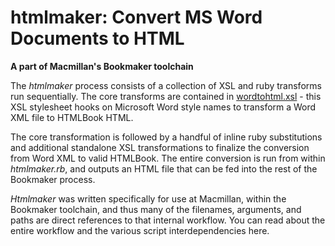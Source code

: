 # htmlmaker: Convert MS Word Documents to HTML

**A part of Macmillan's Bookmaker toolchain**

The *htmlmaker* process consists of a collection of XSL and ruby transforms run sequentially. The core transforms are contained in [wordtohtml.xsl](https://github.com/macmillanpublishers/WordXML-to-HTML) - this XSL stylesheet hooks on Microsoft Word style names to transform a Word XML file to HTMLBook HTML.

The core transformation is followed by a handful of inline ruby substitutions and additional standalone XSL transformations to finalize the conversion from Word XML to valid HTMLBook. The entire conversion is run from within *htmlmaker.rb*, and outputs an HTML file that can be fed into the rest of the Bookmaker process.

*Htmlmaker* was written specifically for use at Macmillan, within the Bookmaker toolchain, and thus many of the filenames, arguments, and paths are direct references to that internal workflow. You can read about the entire workflow and the various script interdependencies here.